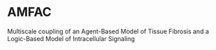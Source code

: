 # AMFAC
Multiscale coupling of an Agent-Based Model of Tissue Fibrosis and a Logic-Based Model of Intracellular Signaling

